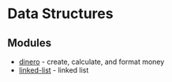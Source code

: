 # Data Structures

## Modules

* [dinero](https://github.com/sarahdayan/dinero.js) - create, calculate, and format money
* [linked-list](https://github.com/wooorm/linked-list) - linked list

